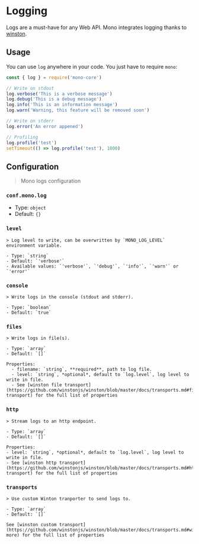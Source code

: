 # Logging

Logs are a must-have for any Web API. Mono integrates logging thanks to [winston](https://github.com/winstonjs/winston).

## Usage

You can use `log` anywhere in your code. You just have to require `mono`:

```js
const { log } = require('mono-core')

// Write on stdout
log.verbose('This is a verbose message')
log.debug('This is a debug message')
log.info('This is an information message')
log.warn('Warning, this feature will be removed soon')

// Write on stderr
log.error('An error appened')

// Profiling
log.profile('test')
setTimeout(() => log.profile('test'), 1000)
```

## Configuration

> Mono logs configuration

### `conf.mono.log`

  - Type: `object`
  - Default: `{}`

  ### `level`

    > Log level to write, can be overwritten by `MONO_LOG_LEVEL` environment variable.

    - Type: `string`
    - Default: `'verbose'`
    - Available values: `'verbose'`, `'debug'`, `'info'`, `'warn'` or `'error'`

  ### `console`

    > Write logs in the console (stdout and stderr).

    - Type: `boolean`
    - Default: `true`

  ### `files`

    > Write logs in file(s).

    - Type: `array`
    - Default: `[]`

    Properties:
      - filename: `string`, **required**, path to log file.
      - level: `string`, *optional*, default to `log.level`, log level to write in file.
      - See [winston file transport](https://github.com/winstonjs/winston/blob/master/docs/transports.md#file-transport) for the full list of properties

  ### `http`

    > Stream logs to an http endpoint.

    - Type: `array`
    - Default: `[]`

    Properties:
    - level: `string`, *optional*, default to `log.level`, log level to write in file.
    - See [winston http transport](https://github.com/winstonjs/winston/blob/master/docs/transports.md#http-transport) for the full list of properties

  ### `transports`

    > Use custom Winton tranporter to send logs to.

    - Type: `array`
    - Default: `[]`

    See [winston custom transport](https://github.com/winstonjs/winston/blob/master/docs/transports.md#winston-more) for the full list of properties
